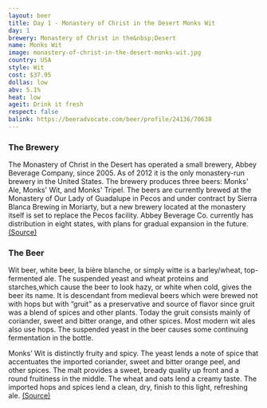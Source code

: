 ```yaml
---
layout: beer
title: Day 1 - Monastery of Christ in the Desert Monks Wit
day: 1
brewery: Monastery of Christ in the&nbsp;Desert
name: Monks Wit
image: monastery-of-christ-in-the-desert-monks-wit.jpg
country: USA
style: Wit
cost: $37.95
dollas: low
abv: 5.1%
heat: low
ageit: Drink it fresh
respect: false
balink: https://beeradvocate.com/beer/profile/24136/70638
---
```

### The Brewery ###

The Monastery of Christ in the Desert has operated a small brewery, Abbey Beverage Company, since 2005. As of 2012 it is the only monastery-run brewery in the United States. The brewery produces three beers: Monks' Ale, Monks' Wit, and Monks' Tripel. The beers are currently brewed at the Monastery of Our Lady of Guadalupe in Pecos and under contract by Sierra Blanca Brewing in Moriarty, but a new brewery located at the monastery itself is set to replace the Pecos facility. Abbey Beverage Co. currently has distribution in eight states, with plans for gradual expansion in the future. [(Source)](https://en.wikipedia.org/wiki/Monastery_of_Christ_in_the_Desert#Brewing)

### The Beer ###

Wit beer, white beer, la bière blanche, or simply witte is a barley/wheat, top-fermented ale. The suspended yeast and wheat proteins and starches,which cause the beer to look hazy, or white when cold, gives the beer its name. It is descendant from medieval beers which were brewed not with hops but with “gruit” as a preservative and source of flavor since gruit was a blend of spices and other plants.  Today the gruit consists mainly of coriander, sweet and bitter orange, and other spices.  Most modern wit ales also use hops.  The suspended yeast in the beer causes some continuing fermentation in the bottle.

Monks’ Wit is distinctly fruity and spicy.  The yeast lends a note of spice that accentuates the imported coriander, sweet and bitter orange peel, and other spices.  The malt provides a sweet, bready quality up front and a round fruitiness in the middle.  The wheat and oats lend a creamy taste. The imported hops and spices lend a clean, dry, finish to this light, refreshing ale. [(Source)](https://www.christdesert.org/PDF/MonksWit_Data_Sheet.pdf)